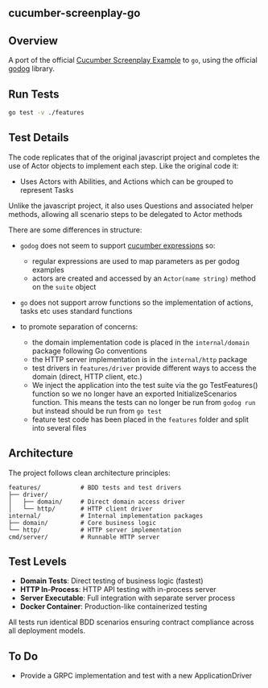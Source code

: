 ## cucumber-screenplay-go

## Overview

A port of the official [Cucumber Screenplay Example](https://github.com/cucumber-school/screenplay-example/tree/code) to `go`, using the official [godog](https://github.com/cucumber/godog/) library.

## Run Tests

```sh
go test -v ./features
```


## Test Details

The code replicates that of the original javascript project and completes the use of Actor objects to implement each step. Like the original code it:
- Uses Actors with Abilities, and Actions which can be grouped to represent Tasks

Unlike the javascript project, it also uses Questions and associated helper methods, allowing all scenario steps to be delegated to Actor methods

There are some differences in structure:
- `godog` does not seem to support [cucumber expressions](https://github.com/cucumber/cucumber-expressions#readme) so:
   - regular expressions are used to map parameters as per godog examples
   - actors are created and accessed by an `Actor(name string)` method on the `suite` object
- `go` does not support arrow functions so the implementation of actions, tasks etc uses standard functions

- to promote separation of concerns:
   - the domain implementation code is placed in the `internal/domain` package following Go conventions
   - the HTTP server implementation is in the `internal/http` package
   - test drivers in `features/driver` provide different ways to access the domain (direct, HTTP client, etc.)
   - We inject the application into the test suite via the go TestFeatures() function so we no longer have an exported InitializeScenarios function. This means the tests can no longer be run from `godog run` but instead should be run from `go test`
   - feature test code has been placed in the `features` folder and split into several files

## Architecture

The project follows clean architecture principles:

```
features/           # BDD tests and test drivers
├── driver/
│   ├── domain/     # Direct domain access driver
│   └── http/       # HTTP client driver
internal/           # Internal implementation packages
├── domain/         # Core business logic
└── http/           # HTTP server implementation
cmd/server/         # Runnable HTTP server
```

## Test Levels

- **Domain Tests**: Direct testing of business logic (fastest)
- **HTTP In-Process**: HTTP API testing with in-process server
- **Server Executable**: Full integration with separate server process
- **Docker Container**: Production-like containerized testing

All tests run identical BDD scenarios ensuring contract compliance across all deployment models.

## To Do
- Provide a GRPC implementation and test with a new ApplicationDriver